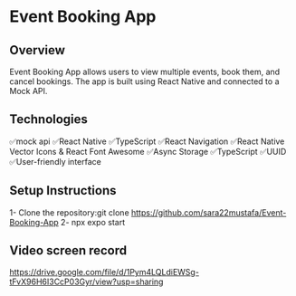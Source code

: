 # Event Booking App

## Overview
Event Booking App allows users to view multiple events, book them, and cancel bookings. The app is built using React Native and connected to a Mock API.

## Technologies
✅mock api
✅React Native 
✅TypeScript
✅React Navigation
✅React Native Vector Icons & React Font Awesome
✅Async Storage 
✅TypeScript
✅UUID
✅User-friendly interface

## Setup Instructions
1- Clone the repository:git clone https://github.com/sara22mustafa/Event-Booking-App
2- npx expo start

## Video screen record
https://drive.google.com/file/d/1Pym4LQLdiEWSg-tFvX96H6I3CcP03Gyr/view?usp=sharing
